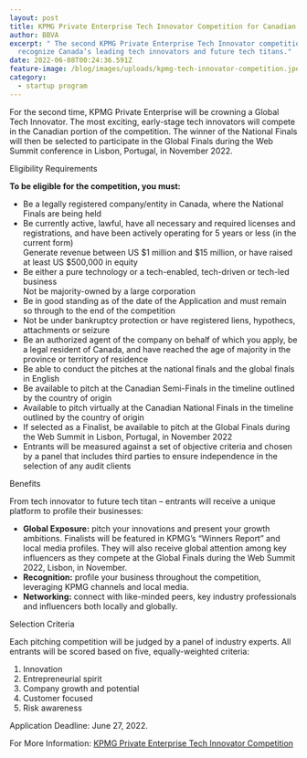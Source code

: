 ```yaml
---
layout: post
title: KPMG Private Enterprise Tech Innovator Competition for Canadian Entrepreneurs
author: BBVA
excerpt: " The second KPMG Private Enterprise Tech Innovator competition will
  recognize Canada’s leading tech innovators and future tech titans."
date: 2022-06-08T00:24:36.591Z
feature-image: /blog/images/uploads/kpmg-tech-innovator-competition.jpeg
category:
  - startup program
---
```

For the second time, KPMG Private Enterprise will be crowning a Global Tech Innovator. The most exciting, early-stage tech innovators will compete in the Canadian portion of the competition. The winner of the National Finals will then be selected to participate in the Global Finals during the Web Summit conference in Lisbon, Portugal, in November 2022.

Eligibility Requirements

**To be eligible for the competition, you must:**

* Be a legally registered company/entity in Canada, where the National Finals are being held
* Be currently active, lawful, have all necessary and required licenses and registrations, and have been actively operating for 5 years or less (in the current form)\
  Generate revenue between US $1 million and $15 million, or have raised at least US $500,000 in equity
* Be either a pure technology or a tech-enabled, tech-driven or tech-led business\
  Not be majority-owned by a large corporation
* Be in good standing as of the date of the Application and must remain so through to the end of the competition
* Not be under bankruptcy protection or have registered liens, hypothecs, attachments or seizure
* Be an authorized agent of the company on behalf of which you apply, be a legal resident of Canada, and have reached the age of majority in the province or territory of residence
* Be able to conduct the pitches at the national finals and the global finals in English
* Be available to pitch at the Canadian Semi-Finals in the timeline outlined by the country of origin
* Available to pitch virtually at the Canadian National Finals in the timeline outlined by the country of origin
* If selected as a Finalist, be available to pitch at the Global Finals during the Web Summit in Lisbon, Portugal, in November 2022
* Entrants will be measured against a set of objective criteria and chosen by a panel that includes third parties to ensure independence in the selection of any audit clients

Benefits

From tech innovator to future tech titan – entrants will receive a unique platform to profile their businesses:

* **Global Exposure:** pitch your innovations and present your growth ambitions. Finalists will be featured in KPMG’s “Winners Report” and local media profiles. They will also receive global attention among key influencers as they compete at the Global Finals during the Web Summit 2022, Lisbon, in November.
* **Recognition:** profile your business throughout the competition, leveraging KPMG channels and local media.
* **Networking:** connect with like-minded peers, key industry professionals and influencers both locally and globally.

Selection Criteria

Each pitching competition will be judged by a panel of industry experts. All entrants will be scored based on five, equally-weighted criteria:

1. Innovation
2. Entrepreneurial spirit
3. Company growth and potential
4. Customer focused
5. Risk awareness

Application Deadline: June 27, 2022.

For More Information: [KPMG Private Enterprise Tech Innovator Competition ](https://home.kpmg/ca/en/home/insights/2022/05/kpmg-private-enterprise-tech-innovator-in-canada.html)
